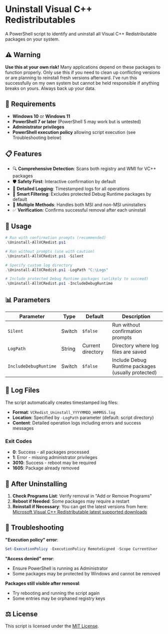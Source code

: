 # Uninstall Visual C++ Redistributables

A PowerShell script to identify and uninstall all Visual C++ Redistributable packages on your system.

## ⚠️ Warning

**Use this at your own risk!** Many applications depend on these packages to function properly. Only use this if you need to clean up conflicting versions or are planning to reinstall fresh versions afterward. I've run this successfully on my own system but cannot be held responsible if anything breaks on yours. Always back up your data.

## 🔧 Requirements

- **Windows 10** or **Windows 11**
- **PowerShell 7 or later** (PowerShell 5 may work but is untested)
- **Administrator privileges**
- **PowerShell execution policy** allowing script execution (see Troubleshooting below)

## 📋 Features

- 🔍 **Comprehensive Detection**: Scans both registry and WMI for VC++ packages
- 🛡️ **Safety First**: Interactive confirmation by default
- 📝 **Detailed Logging**: Timestamped logs for all operations
- 🎯 **Smart Filtering**: Excludes protected Debug Runtime packages by default
- 🔄 **Multiple Methods**: Handles both MSI and non-MSI uninstallers
- ✅ **Verification**: Confirms successful removal after each uninstall

## 📖 Usage

```powershell
# Run with confirmation prompts (recommended)
.\Uninstall-AllVCRedist.ps1

# Run without prompts (use with caution)
.\Uninstall-AllVCRedist.ps1 -Silent

# Specify custom log directory
.\Uninstall-AllVCRedist.ps1 -LogPath "C:\Logs"

# Include protected Debug Runtime packages (unlikely to succeed)
.\Uninstall-AllVCRedist.ps1 -IncludeDebugRuntime
```

## 📊 Parameters

| Parameter | Type | Default | Description |
|-----------|------|---------|-------------|
| `Silent` | Switch | `$false` | Run without confirmation prompts |
| `LogPath` | String | Current directory | Directory where log files are saved |
| `IncludeDebugRuntime` | Switch | `$false` | Include Debug Runtime packages (usually protected) |

## 📁 Log Files

The script automatically creates timestamped log files:

- **Format**: `VCRedist_Uninstall_YYYYMMDD_HHMMSS.log`
- **Location**: Specified by `-LogPath` parameter (default: script directory)
- **Content**: Detailed operation logs including errors and success messages

### Exit Codes

- **0**: Success - all packages processed
- **1**: Error - missing administrator privileges
- **3010**: Success - reboot may be required
- **1605**: Package already removed

## 🔄 After Uninstalling

1. **Check Programs List**: Verify removal in "Add or Remove Programs"
2. **Reboot if Needed**: Some packages may require a restart
3. **Reinstall if Necessary**: You can get the latest versions from
here: [Microsoft Visual C++ Redistributable latest supported downloads](https://learn.microsoft.com/en-us/cpp/windows/latest-supported-vc-redist)

## 🐛 Troubleshooting

**"Execution policy" error**:

```powershell
Set-ExecutionPolicy -ExecutionPolicy RemoteSigned -Scope CurrentUser
```

**"Access denied" error**:

- Ensure PowerShell is running as Administrator
- Some packages may be protected by Windows and cannot be removed

**Packages still visible after removal**:

- Try rebooting and running the script again
- Some entries may be orphaned registry keys

## ⚖️ License

This script is licensed under the [MIT License](LICENSE).
